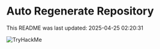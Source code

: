 # Auto Regenerate Repository

This README was last updated: 2025-04-25 02:20:31

 ![TryHackMe](https://tryhackme.com/badge/533634)